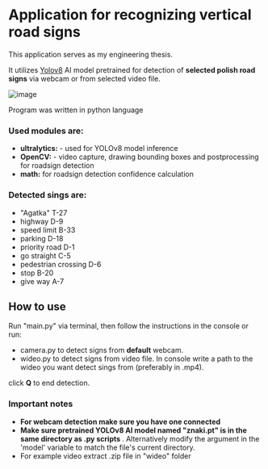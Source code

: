 <h1>Application for recognizing vertical road signs</h1>

This application serves as my engineering thesis.

It utilizes [Yolov8](https://github.com/ultralytics/ultralytics) AI model pretrained for detection of <b>selected polish road signs</b> via webcam or from selected video file. 

![image](https://github.com/Szymon-Groch/RoadSign_detector/assets/171821030/901d447f-ee45-41bf-b063-c531e9ccb13b)

Program was written in python language

<h3>Used modules are:</h3>
<ul>
<li> <b>ultralytics:</b> - used for YOLOv8 model inference
<li> <b>OpenCV:</b> - video capture, drawing bounding boxes and postprocessing for roadsign detection
<li> <b>math:</b> for roadsign detection confidence calculation
</ul>

<h3>Detected sings are:</h3>
<ul>
<li> "Agatka" T-27
<li> highway D-9
<li> speed limit  B-33
<li> parking D-18
<li> priority road D-1
<li>  go straight C-5
<li>  pedestrian crossing D-6
<li>  stop B-20
<li>  give way A-7
</ul>

<h2>How to use</h2>
Run "main.py" via terminal, then follow the instructions in the console
or run:
<ul>
<li> camera.py to detect signs from <b>default</b> webcam.
<li> wideo.py to detect signs from video file. In console write a path to the wideo you want detect sings from (preferably in .mp4).
</ul>
click <b>Q</b> to end detection.

<h3>Important notes</h3>
<ul>
<li> <b> For webcam detection make sure you have one connected </b>
<li> <b>Make sure pretrained YOLOv8 AI model named "znaki.pt" is in the same directory as .py scripts </b>. Alternatively modify the argument in the 'model' variable to match the file's current directory.
<li> For example video extract .zip file in "wideo" folder
</ul>
